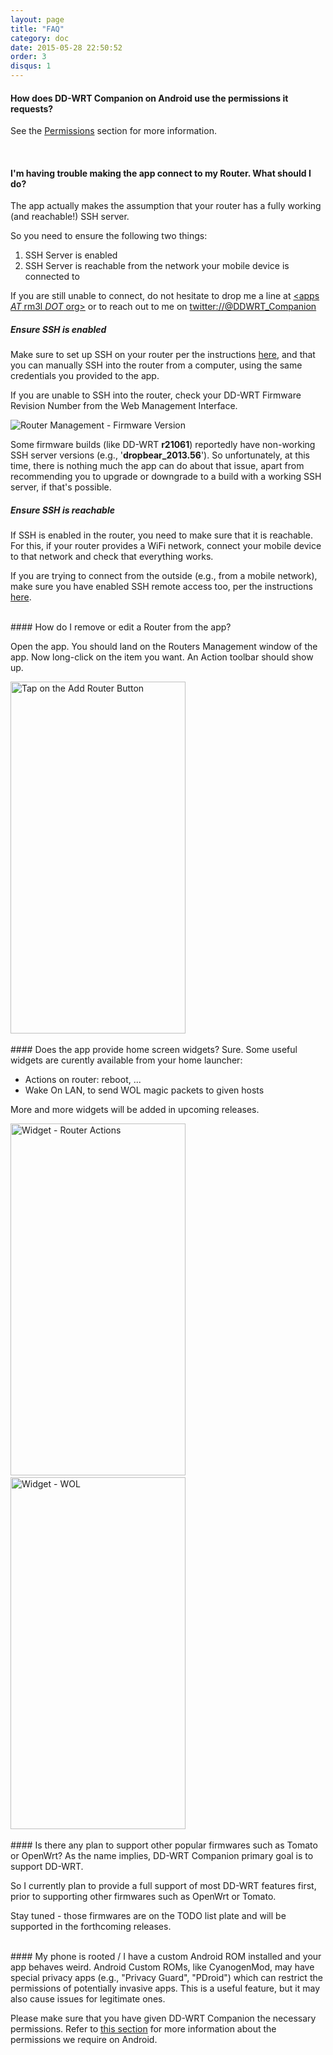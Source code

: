 ```yaml
---
layout: page
title: "FAQ"
category: doc
date: 2015-05-28 22:50:52
order: 3
disqus: 1
---
```


<script>
  (function (w,i,d,g,e,t,s) {w[d] = w[d]||[];t= i.createElement(g);
    t.async=1;t.src=e;s=i.getElementsByTagName(g)[0];s.parentNode.insertBefore(t, s);
  })(window, document, '_gscq','script','//widgets.getsitecontrol.com/59849/script.js');
</script>

<!-- Begin Cookie Consent plugin by Silktide - http://silktide.com/cookieconsent -->
<script type="text/javascript">
    window.cookieconsent_options = {"message":"This website uses cookies to ensure you get the best experience on our website","dismiss":"Got it!","learnMore":"More info","link":null,"theme":"dark-top"};
</script>

<script type="text/javascript" src="//s3.amazonaws.com/cc.silktide.com/cookieconsent.latest.min.js"></script>
<!-- End Cookie Consent plugin -->
<!-- 
<script type="text/javascript">
    window.doorbellOptions = {
        appKey: 'f6ciDeNxz1cbW2TSirLv5hn5btBo353HB6xTkaTvJOCDW5JlJtB1dpkaaGGg6Alb'
    };
    (function(d, t) {
        var g = d.createElement(t);g.id = 'doorbellScript';g.type = 'text/javascript';g.async = true;g.src = 'https://embed.doorbell.io/button/1824?t='+(new Date().getTime());(d.getElementsByTagName('head')[0]||d.getElementsByTagName('body')[0]).appendChild(g);
    }(document, 'script'));
</script> -->

#### How does DD-WRT Companion on Android use the permissions it requests?
See the <a href="/android/permissions.html">Permissions</a> section for more information.

<br/>

#### I'm having trouble making the app connect to my Router. What should I do?

The app actually makes the assumption that your router has a fully working (and reachable!) SSH server.

So you need to ensure the following two things:
<ol>
<li>SSH Server is enabled</li>
<li>SSH Server is reachable from the network your mobile device is connected to</li>
</ol>

If you are still unable to connect, do not hesitate to drop me a line at <a href="mailto:apps+ddwrt__web_faq@rm3l.org?subject=I'm having trouble making DD-WRT Companion app connect to my Router. What should I do?">&lt;apps _AT_ rm3l _DOT_ org&gt;</a> or to reach out to me on <a href="https://twitter.com/DDWRT_Companion" target="_blank">twitter://@DDWRT_Companion</a>

##### Ensure SSH is enabled

Make sure to set up SSH on your router per the instructions <a href="/doc/prerequisites.html">here</a>, and that you can manually SSH into the router from a computer, using the same credentials you provided to the app.

If you are unable to SSH into the router, check your DD-WRT Firmware Revision Number from the Web Management Interface.

![Router Management - Firmware Version](http://apps.rm3l.org/apps/ddwrt-companion/assets/ddwrt_web__firmware_ver.png)

Some firmware builds (like DD-WRT <b>r21061</b>) reportedly have non-working SSH server versions (e.g., '<b>dropbear_2013.56</b>'). So unfortunately, at this time, there is nothing much the app can do about that issue, apart from recommending you to upgrade or downgrade to a build with a working SSH server, if that's possible.

##### Ensure SSH is reachable

If SSH is enabled in the router, you need to make sure that it is reachable.
For this, if your router provides a WiFi network, connect your mobile device to that network and check that everything works.

If you are trying to connect from the outside (e.g., from a mobile network), make sure you have enabled SSH remote access too, per the instructions <a href="/doc/prerequisites.html">here</a>.

<br/>
#### How do I remove or edit a Router from the app?

Open the app. You should land on the Routers Management window of the app.
Now long-click on the item you want. An Action toolbar should show up.

<div>
	<img src="https://raw.githubusercontent.com/rm3l/help.ddwrt-companion.rm3l.org/master/assets/7.1.0/popup_menu_router.png" width="280" height="563" alt="Tap on the Add Router Button"/>
</div>

<!-- 
![Router Management - Row Menu](https://raw.githubusercontent.com/rm3l/ddwrt-companion/gh-pages/assets/7.1.0/popup_menu_router.png)
 -->

<br/>
#### Does the app provide home screen widgets?
Sure. Some useful widgets are curently available from your home launcher:
<ul>
<li>Actions on router: reboot, ...</li>
<li>Wake On LAN, to send WOL magic packets to given hosts</li>
</ul>

More and more widgets will be added in upcoming releases.

<div>
	<img src="https://raw.githubusercontent.com/rm3l/help.ddwrt-companion.rm3l.org/master/assets/7.1.0/widget_router_Actions.png" width="280" height="563" alt="Widget - Router Actions"/>&nbsp; <img src="https://raw.githubusercontent.com/rm3l/help.ddwrt-companion.rm3l.org/master/assets/7.1.0/widget_wol.png" width="280" height="563" alt="Widget - WOL"/>
</div>

<!-- 
![Widget - Router Actions](https://raw.githubusercontent.com/rm3l/ddwrt-companion/gh-pages/assets/7.1.0/widget_router_Actions.png)&nbsp;&nbsp;&nbsp;![Widget - WOL](https://raw.githubusercontent.com/rm3l/ddwrt-companion/gh-pages/assets/7.1.0/widget_wol.png) 
-->

<br/>
#### Is there any plan to support other popular firmwares such as Tomato or OpenWrt?
As the name implies, DD-WRT Companion primary goal is to support DD-WRT. 

So I currently plan to provide a full support of most DD-WRT features first, prior to supporting other firmwares such as OpenWrt or Tomato.

Stay tuned - those firmwares are on the TODO list plate and will be supported in the forthcoming releases.

<br/>
#### My phone is rooted / I have a custom Android ROM installed and your app behaves weird.
Android Custom ROMs, like CyanogenMod, may have special privacy apps (e.g., "Privacy Guard", "PDroid") which can restrict the permissions of potentially invasive apps.
This is a useful feature, but it may also cause issues for legitimate ones.

Please make sure that you have given DD-WRT Companion the necessary permissions.
Refer to <a href="/android/permissions.html">this section</a> for more information about the permissions we require on Android.

<!--<br/>
#### What can I do to support the app?

Refer to <a href="/dev/contributing.html">this page</a>.
-->
